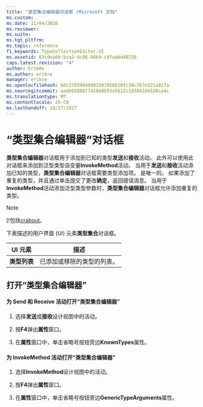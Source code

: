 ```yaml
---
title: "类型集合编辑器对话框 |Microsoft 文档"
ms.custom: 
ms.date: 11/04/2016
ms.reviewer: 
ms.suite: 
ms.tgt_pltfrm: 
ms.topic: reference
f1_keywords: TypeCollectionEditor.UI
ms.assetid: 63cdea6b-bca2-4c06-b8b4-c8faabd40726
caps.latest.revision: "4"
author: ErikRe
ms.author: erikre
manager: erikre
ms.openlocfilehash: bdc27b59640d92507956030fc34c767e321a81fa
ms.sourcegitcommit: aadb9588877418b8b55a5612c1d3842d4520ca4c
ms.translationtype: MT
ms.contentlocale: zh-CN
ms.lasthandoff: 10/27/2017
---
```

# <a name="type-collection-editor-dialog-box"></a>“类型集合编辑器”对话框
**类型集合编辑器**对话框用于添加到已知的类型**发送**和**接收**活动。 此外可以使用此对话框来添加到泛型类型自变量**InvokeMethod**活动。 当用于**发送**和**接收**活动添加已知的类型，**类型集合编辑器**对话框需要类型添加项。 是唯一的。 如果添加了重复的类型，并且通过单击提交了更改**确定**，返回错误消息。 当用于**InvokeMethod**活动添加泛型类型参数时，**类型集合编辑器**对话框允许添加重复的类型。  
  
> [!NOTE]
>  [!包括[crabout](/dotnet/framework/wcf/feature-details/data-contract-known-types)。  
  
 下表描述的用户界面 (UI) 元素**类型集合**对话框。  
  
|UI 元素|描述|  
|----------------|-----------------|  
|**类型列表**|已添加或移除的类型的列表。|  
  
## <a name="to-bring-up-the-type-collection-editor"></a>打开“类型集合编辑器”  
  
#### <a name="to-bring-up-the-type-collection-editor-for-the-send-and-receive-activities"></a>为 Send 和 Receive 活动打开“类型集合编辑器”  
  
1.  选择**发送**或**接收**设计视图中的活动。  
  
2.  按**F4**弹出**属性**窗口。  
  
3.  在**属性**窗口中，单击省略号按钮旁边**KnownTypes**属性。  
  
#### <a name="to-bring-up-the-type-collection-editor-for-the-invokemethod-activity"></a>为 InvokeMethod 活动打开“类型集合编辑器”  
  
1.  选择**InvokeMethod**设计视图中的活动。  
  
2.  按**F4**弹出**属性**窗口。  
  
3.  在**属性**窗口中，单击省略号按钮旁边**GenericTypeArguments**属性。
